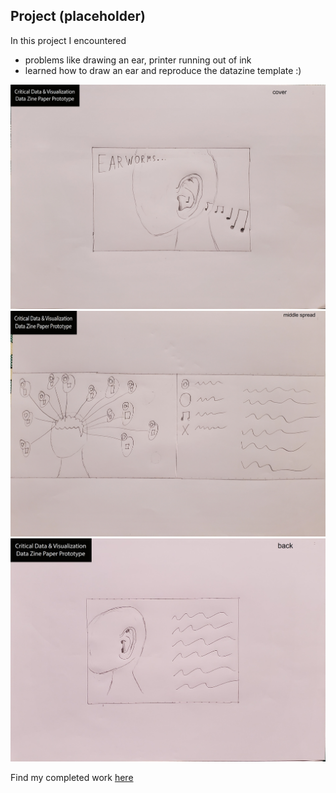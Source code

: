## Project (placeholder)

In this project I encountered
- problems like drawing an ear, printer running out of ink
- learned how to draw an ear and reproduce the datazine template :)

![cover](Datazine-Cover.jpg)
![middle](Datazin-Middle.jpg)
![back](Datazine-Back.jpg)

Find my completed work [here](datazine-template/README.md)

